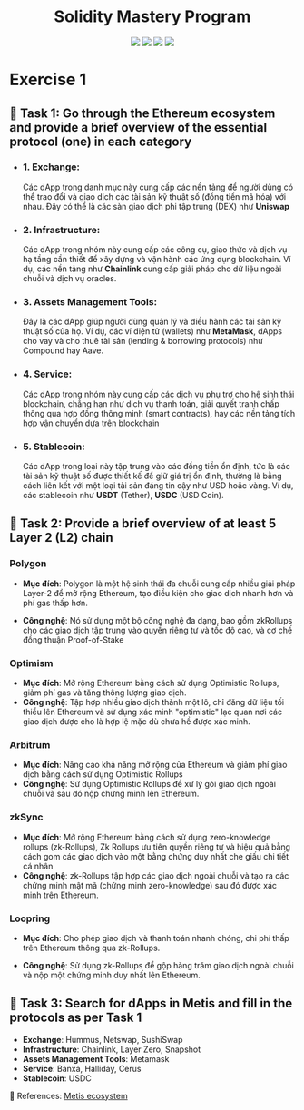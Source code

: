 <h1 align="center">Solidity Mastery Program</h1>

<p align="center">
  <img src="https://img.shields.io/badge/Hardhat-FFCB1F?style=for-the-badge&logo=ethereum&logoColor=black"/>
  <img src="https://img.shields.io/badge/Solidity-363636?style=for-the-badge&logo=solidity&logoColor=white"/>
  <img src="https://img.shields.io/badge/Blockchain-000000?style=for-the-badge&logo=blockchain&logoColor=white"/>
  <img src="https://img.shields.io/badge/Bitcoin-E2761B?style=for-the-badge&logo=bitcoin&logoColor=white"/>
</p>

# Exercise 1

## 📄 Task 1: Go through the Ethereum ecosystem and provide a brief overview of the essential protocol (one) in each category

- ### 1. Exchange:

  Các dApp trong danh mục này cung cấp các nền tảng để người dùng có thể trao đổi và giao dịch các tài sản kỹ thuật số (đồng tiền mã hóa) với nhau. Đây có thể là các sàn giao dịch phi tập trung (DEX) như **Uniswap**

- ### 2. Infrastructure:

  Các dApp trong nhóm này cung cấp các công cụ, giao thức và dịch vụ hạ tầng cần thiết để xây dựng và vận hành các ứng dụng blockchain. Ví dụ, các nền tảng như **Chainlink** cung cấp giải pháp cho dữ liệu ngoài chuỗi và dịch vụ oracles.

- ### 3. Assets Management Tools:

  Đây là các dApp giúp người dùng quản lý và điều hành các tài sản kỹ thuật số của họ. Ví dụ, các ví điện tử (wallets) như **MetaMask**, dApps cho vay và cho thuê tài sản (lending & borrowing protocols) như Compound hay Aave.

- ### 4. Service:

  Các dApp trong nhóm này cung cấp các dịch vụ phụ trợ cho hệ sinh thái blockchain, chẳng hạn như dịch vụ thanh toán, giải quyết tranh chấp thông qua hợp đồng thông minh (smart contracts), hay các nền tảng tích hợp vận chuyển dựa trên blockchain

- ### 5. Stablecoin:

  Các dApp trong loại này tập trung vào các đồng tiền ổn định, tức là các tài sản kỹ thuật số được thiết kế để giữ giá trị ổn định, thường là bằng cách liên kết với một loại tài sản đáng tin cậy như USD hoặc vàng. Ví dụ, các stablecoin như **USDT** (Tether), **USDC** (USD Coin).

## 📄 Task 2: Provide a brief overview of at least 5 Layer 2 (L2) chain

### Polygon

- **Mục đích**: Polygon là một hệ sinh thái đa chuỗi cung cấp nhiều giải pháp Layer-2 để mở rộng Ethereum, tạo điều kiện cho giao dịch nhanh hơn và phí gas thấp hơn.

- **Công nghệ**: Nó sử dụng một bộ công nghệ đa dạng, bao gồm zkRollups cho các giao dịch tập trung vào quyền riêng tư và tốc độ cao, và cơ chế đồng thuận Proof-of-Stake

### Optimism

- **Mục đích**: Mở rộng Ethereum bằng cách sử dụng Optimistic Rollups, giảm phí gas và tăng thông lượng giao dịch.
- **Công nghệ**: Tập hợp nhiều giao dịch thành một lô, chỉ đăng dữ liệu tối thiểu lên Ethereum và sử dụng xác minh "optimistic" lạc quan nơi các giao dịch được cho là hợp lệ mặc dù chưa hề được xác minh.

### Arbitrum

- **Mục đích**: Nâng cao khả năng mở rộng của Ethereum và giảm phí giao dịch bằng cách sử dụng Optimistic Rollups
- **Công nghệ**: Sử dụng Optimistic Rollups để xử lý gói giao dịch ngoài chuỗi và sau đó nộp chứng minh lên Ethereum.

### zkSync

- **Mục đích**: Mở rộng Ethereum bằng cách sử dụng zero-knowledge rollups (zk-Rollups), Zk Rollups ưu tiên quyền riêng tư và hiệu quả bằng cách gom các giao dịch vào một bằng chứng duy nhất che giấu chi tiết cá nhân
- **Công nghệ**: zk-Rollups tập hợp các giao dịch ngoài chuỗi và tạo ra các chứng minh mật mã (chứng minh zero-knowledge) sau đó được xác minh trên Ethereum.

### Loopring

- **Mục đích**: Cho phép giao dịch và thanh toán nhanh chóng, chi phí thấp trên Ethereum thông qua zk-Rollups.

- **Công nghệ**: Sử dụng zk-Rollups để gộp hàng trăm giao dịch ngoài chuỗi và nộp một chứng minh duy nhất lên Ethereum.

## 📄 Task 3: Search for dApps in Metis and fill in the protocols as per Task 1

- **Exchange**: Hummus, Netswap, SushiSwap
- **Infrastructure**: Chainlink, Layer Zero, Snapshot
- **Assets Management Tools**: Metamask
- **Service**: Banxa, Halliday, Cerus
- **Stablecoin**: USDC

📌 References: [Metis ecosystem](https://www.metis.io/ecosystem)

